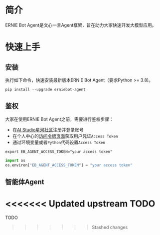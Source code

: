 # 简介
ERNIE Bot Agent是文心一言Agent框架，旨在助力大家快速开发大模型应用。

# 快速上手

## 安装
执行如下命令，快速安装最新版本ERNIE Bot Agent（要求Python >= 3.8)。

```shell
pip install --upgrade erniebot-agent
```

## 鉴权
大家在使用ERNIE Bot Agent之前，需要进行鉴权步骤：

* 在[AI Studio星河社区](https://aistudio.baidu.com/index)注册并登录账号
* 在个人中心的[访问令牌页面](https://aistudio.baidu.com/index/accessToken)获取用户凭证`Access Token`
* 通过环境变量或者`Python`代码设置`Access Token`

```shell
export EB_AGENT_ACCESS_TOKEN="your access token"
```

```python
import os
os.environ["EB_AGENT_ACCESS_TOKEN"] = "your access token"
```

## 智能体Agent

<<<<<<< Updated upstream
TODO
=======
TODO
>>>>>>> Stashed changes
